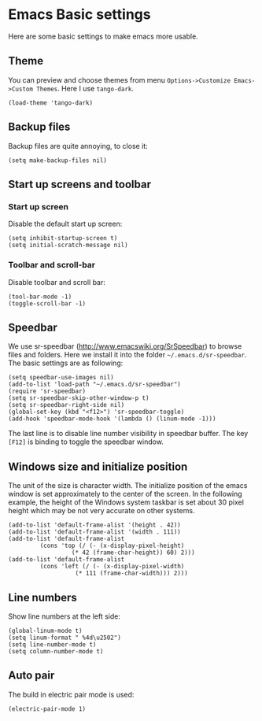 Emacs Basic settings
=======================================================

Here are some basic settings to make emacs more usable.

Theme
---------------------

You can preview and choose themes from menu `Options->Customize Emacs->Custom Themes`. Here I use `tango-dark`.

	(load-theme 'tango-dark)

Backup files
---------------------

Backup files are quite annoying, to close it:

	(setq make-backup-files nil)

Start up screens and toolbar
------------------------------

### Start up screen

Disable the default start up screen:

	(setq inhibit-startup-screen t)
	(setq initial-scratch-message nil)

### Toolbar and scroll-bar

Disable toolbar and scroll bar:

	(tool-bar-mode -1)
	(toggle-scroll-bar -1)

Speedbar
-------------------------------

We use sr-speedbar (http://www.emacswiki.org/SrSpeedbar) to browse files and folders. Here we install it into the folder `~/.emacs.d/sr-speedbar`. The basic settings are as following:

	(setq speedbar-use-images nil)
	(add-to-list 'load-path "~/.emacs.d/sr-speedbar")
	(require 'sr-speedbar)
	(setq sr-speedbar-skip-other-window-p t)
	(setq sr-speedbar-right-side nil)
	(global-set-key (kbd "<f12>") 'sr-speedbar-toggle)
	(add-hook 'speedbar-mode-hook '(lambda () (linum-mode -1)))

The last line is to disable line number visibility in speedbar buffer. The key `[F12]` is binding to toggle the speedbar window.

Windows size and initialize position
-------------------------------------

The unit of the size is character width. The initialize position of the emacs window is set approximately to the center of the screen. In the following example, the height of the Windows system taskbar is set about 30 pixel height which may be not very accurate on other systems.

	(add-to-list 'default-frame-alist '(height . 42))
	(add-to-list 'default-frame-alist '(width . 111))
	(add-to-list 'default-frame-alist
		     (cons 'top (/ (- (x-display-pixel-height)
				      (* 42 (frame-char-height)) 60) 2)))
	(add-to-list 'default-frame-alist
		     (cons 'left (/ (- (x-display-pixel-width)
				       (* 111 (frame-char-width))) 2))) 

Line numbers
---------------------------------------

Show line numbers at the left side:

	(global-linum-mode t)
	(setq linum-format " %4d\u2502")
	(setq line-number-mode t)
	(setq column-number-mode t)

Auto pair
--------------------------------------

The build in electric pair mode is used:

	(electric-pair-mode 1)


